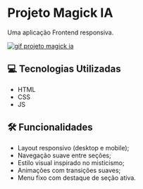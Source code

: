 # Projeto Magick IA

Uma aplicação Frontend responsiva.


[<img src="./imagens/demo.gif" alt="gif projeto magick ia">](https://luanaleteia.github.io/projeto-magickia/)

## 💻 Tecnologias Utilizadas
- HTML
- CSS
- JS

## 🛠 Funcionalidades

- Layout responsivo (desktop e mobile);
- Navegação suave entre seções;
- Estilo visual inspirado no misticismo;
- Animações com transições suaves;
- Menu fixo com destaque de seção ativa.
